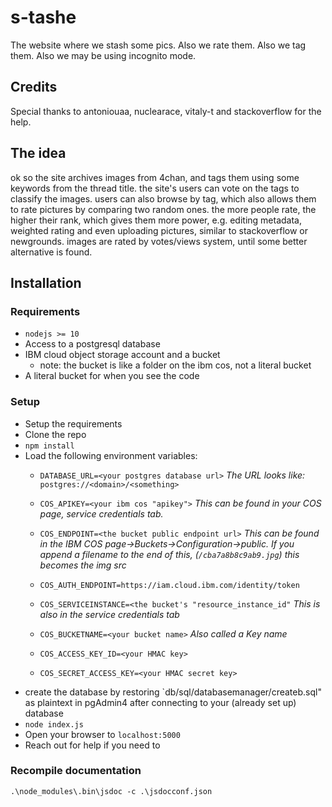# s-tashe
The website where we stash some pics. Also we rate them. Also we tag them. Also we may be using incognito mode.

## Credits
Special thanks to antoniouaa, nuclearace, vitaly-t and stackoverflow for the help.


## The idea
ok so the site archives images from 4chan, and tags them using some keywords from the thread title. the site's users can vote on the tags to classify the images. users can also browse by tag, which also allows them to rate pictures by comparing two random ones. the more people rate, the higher their rank, which gives them more power, e.g. editing metadata, weighted rating and even uploading pictures, similar to stackoverflow or newgrounds. images are rated by votes/views system, until some better alternative is found.

## Installation
### Requirements
* `nodejs >= 10`
* Access to a postgresql database
* IBM cloud object storage account and a bucket
  * note: the bucket is like a folder on the ibm cos, not a literal bucket
* A literal bucket for when you see the code

### Setup
* Setup the requirements
* Clone the repo
* `npm install`
* Load the following environment variables: 
  * `DATABASE_URL=<your postgres database url>`
  _The URL looks like:_ `postgres://<domain>/<something>`

  * `COS_APIKEY=<your ibm cos "apikey">`
  _This can be found in your COS page, service credentials tab._

  * `COS_ENDPOINT=<the bucket public endpoint url>`
  _This can be found in the IBM COS page->Buckets->Configuration->public. If you append a filename to the end of this, (`/cba7a8b8c9ab9.jpg`) this becomes the img src_

  * `COS_AUTH_ENDPOINT=https://iam.cloud.ibm.com/identity/token`

  * `COS_SERVICEINSTANCE=<the bucket's "resource_instance_id"`
  _This is also in the service credentials tab_

  * `COS_BUCKETNAME=<your bucket name>`
  _Also called a Key name_

  * `COS_ACCESS_KEY_ID=<your HMAC key>`

  * `COS_SECRET_ACCESS_KEY=<your HMAC secret key>`
* create the database by restoring `db/sql/databasemanager/createb.sql" as plaintext in pgAdmin4 after connecting to your (already set up) database
* `node index.js`
* Open your browser to `localhost:5000`
* Reach out for help if you need to

### Recompile documentation
`.\node_modules\.bin\jsdoc -c .\jsdocconf.json  `